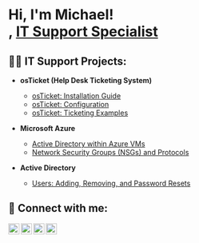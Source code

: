 <h1>Hi, I'm Michael! <br/>, <a href="https://www.linkedin.com/in/mykeclouds/">IT Support Specialist</a></h1>

<h2>👨‍💻 IT Support Projects:</h2>

- <b>osTicket (Help Desk Ticketing System)</b>
  - [osTicket: Installation Guide](https://github.com/mycmiketech/osticket-install)
  - [osTicket: Configuration](https://github.com/mycmiketech/config)
  - [osTicket: Ticketing Examples](https://github.com/mycmiketech/ticketing)

- <b>Microsoft Azure</b>
  - [Active Directory within Azure VMs](https://github.com/mycmiketech/configure-ad)
  - [Network Security Groups (NSGs) and Protocols](https://github.com/mycmiketech/azure-network-protocols)

- <b>Active Directory</b>
  - [Users: Adding, Removing, and Password Resets](https://github.com/mycmiketech/AD-UserLab)

<!--
<h2>👨‍💻 Software Development Projects:</h2>

- <b>Data Structures and Algorithms Practice (AlgoExpert)</b>
  - Title](LInk)
- <b>Python</b>
  - [Title](Link)

 <h2>👨‍💻 Ceritifactions</h2>

- <b>CompTIA Security+ (Coming Soon)</b>
- <b>CompTIA Network+ ([N+](https://imgur.com/a/SaA1CAF))</b>
- <b>CompTIA A+ ([[A+](https://imgur.com/a/TKvtaE1)]</b>

<h2>📺 Popular YouTube Videos</h2>

- [How to Create a KeyLogger (C#)](https://www.youtube.com/watch?v=N-L9hklSlNk)
- [Ransomware Demonstration (C#)](https://www.youtube.com/watch?v=OfvdQeh79s0)
- [Is WGU Legit?](https://www.youtube.com/watch?v=E2MwRWxDBkA)

-->

<h2> 🤳 Connect with me:</h2>

[<img align="left" alt="MycMikeTech | YouTube" width="22px" src="https://cdn.jsdelivr.net/npm/simple-icons@v3/icons/youtube.svg" />][youtube]
[<img align="left" alt="MycMikeTech | Twitter" width="22px" src="https://cdn.jsdelivr.net/npm/simple-icons@v3/icons/twitter.svg" />][twitter]
[<img align="left" alt="MycMikeTech | LinkedIn" width="22px" src="https://cdn.jsdelivr.net/npm/simple-icons@v3/icons/linkedin.svg" />][linkedin]
[<img align="left" alt="MycMikeTech | Instagram" width="22px" src="https://cdn.jsdelivr.net/npm/simple-icons@v3/icons/instagram.svg" />][instagram]

[twitter]: https://twitter.com/mycmiketech
[youtube]: https://www.youtube.com/c/mycmiketech
[instagram]: https://www.instagram.com/mycmiketech
[linkedin]: https://linkedin.com/in/mycmiketech


<!--
**mycmyketech/mycmyketech** is a ✨ _special_ ✨ repository because its `README.md` (this file) appears on your GitHub profile.

Here are some ideas to get you started:

- 🔭 I’m currently working on ...
- 🌱 I’m currently learning ...
- 👯 I’m looking to collaborate on ...
- 🤔 I’m looking for help with ...
- 💬 Ask me about ...
- 📫 How to reach me: ...
- 😄 Pronouns: ...
- ⚡ Fun fact: ...
-->
